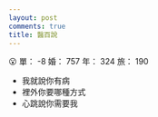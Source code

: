 ```yaml
---
layout: post
comments: true
title: 醫百說
---
```


:open_mouth: 單： -8 婚： 757 年： 324 旅： 190

- 我就說你有病
- 裡外你要哪種方式
- 心跳說你需要我

